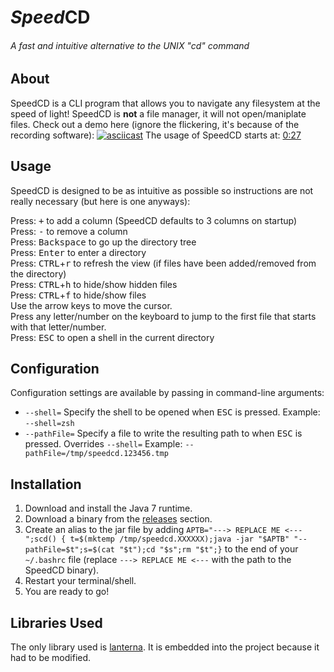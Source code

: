 # <i>Speed</i>CD #
###### A fast and intuitive alternative to the UNIX "cd" command

## About ##
SpeedCD is a CLI program that allows you to navigate any filesystem at the speed of light!
SpeedCD is **not** a file manager, it will not open/maniplate files.
Check out a demo here (ignore the flickering, it's because of the recording software):
[![asciicast](https://asciinema.org/a/2wedxpqaf8nsojx9lep5ki9zv.png)](https://asciinema.org/a/2wedxpqaf8nsojx9lep5ki9zv)
The usage of SpeedCD starts at: [0:27](https://asciinema.org/a/2wedxpqaf8nsojx9lep5ki9zv?t=0:27)

## Usage ##
SpeedCD is designed to be as intuitive as possible so instructions are not really necessary (but here is one anyways):

Press: <kbd>+</kbd> to add a column (SpeedCD defaults to 3 columns on startup)<br>
Press: <kbd>-</kbd> to remove a column<br>
Press: <kbd>Backspace</kbd> to go up the directory tree<br>
Press: <kbd>Enter</kbd> to enter a directory<br>
Press: <kbd>CTRL</kbd>+<kbd>r</kbd> to refresh the view (if files have been added/removed from the directory)<br>
Press: <kbd>CTRL</kbd>+<kbd>h</kbd> to hide/show hidden files<br>
Press: <kbd>CTRL</kbd>+<kbd>f</kbd> to hide/show files<br>
Use the arrow keys to move the cursor.<br>
Press any letter/number on the keyboard to jump to the first file that starts with that letter/number.<br>
Press: <kbd>ESC</kbd> to open a shell in the current directory<br>

## Configuration ##
Configuration settings are available by passing in command-line arguments:
* `--shell=` Specify the shell to be opened when <kbd>ESC</kbd> is pressed. Example: `--shell=zsh`
* `--pathFile=` Specify a file to write the resulting path to when <kbd>ESC</kbd> is pressed. Overrides `--shell=` Example: `--pathFile=/tmp/speedcd.123456.tmp`

## Installation ##
1. Download and install the Java 7 runtime.
2. Download a binary from the [releases](https://github.com/null-dev/SpeedCD/releases) section.
3. Create an alias to the jar file by adding `APTB="---> REPLACE ME <---";scd() { t=$(mktemp /tmp/speedcd.XXXXXX);java -jar "$APTB" "--pathFile=$t";s=$(cat "$t");cd "$s";rm "$t";}` to the end of your `~/.bashrc` file (replace `---> REPLACE ME <---` with the path to the SpeedCD binary).
4. Restart your terminal/shell.
5. You are ready to go!

## Libraries Used ##
The only library used is [lanterna](https://github.com/mabe02/lanterna). It is embedded into the project because it had to be modified.
